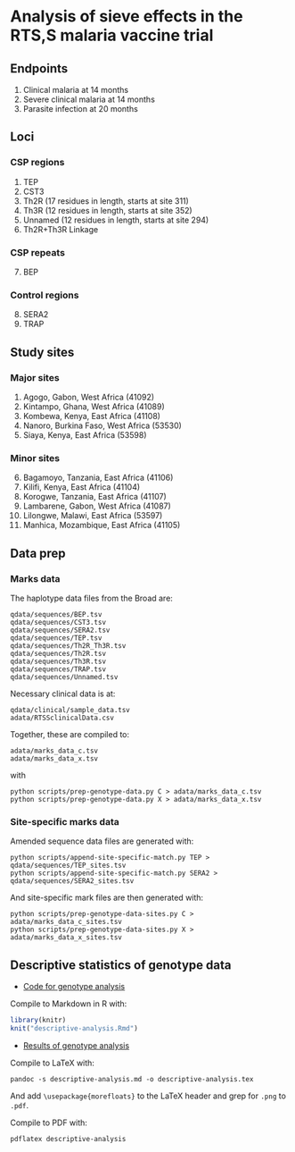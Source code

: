 # Analysis of sieve effects in the RTS,S malaria vaccine trial

## Endpoints

1. Clinical malaria at 14 months
2. Severe clinical malaria at 14 months
3. Parasite infection at 20 months

## Loci

### CSP regions

1. TEP
2. CST3
3. Th2R (17 residues in length, starts at site 311)
4. Th3R (12 residues in length, starts at site 352)
5. Unnamed (12 residues in length, starts at site 294)
6. Th2R+Th3R Linkage

### CSP repeats

7. BEP

### Control regions

8. SERA2
9. TRAP

## Study sites

### Major sites

1. Agogo, Gabon, West Africa (41092)
2. Kintampo, Ghana, West Africa (41089)
3. Kombewa, Kenya, East Africa (41108)
4. Nanoro, Burkina Faso, West Africa (53530)
5. Siaya, Kenya, East Africa (53598)

### Minor sites

6. Bagamoyo, Tanzania, East Africa (41106)
7. Kilifi, Kenya, East Africa (41104)
8. Korogwe, Tanzania, East Africa (41107)
9. Lambarene, Gabon, West Africa (41087)
10. Lilongwe, Malawi, East Africa (53597)
11. Manhica, Mozambique, East Africa (41105)

## Data prep

### Marks data

The haplotype data files from the Broad are:

```
qdata/sequences/BEP.tsv
qdata/sequences/CST3.tsv
qdata/sequences/SERA2.tsv
qdata/sequences/TEP.tsv
qdata/sequences/Th2R_Th3R.tsv
qdata/sequences/Th2R.tsv
qdata/sequences/Th3R.tsv
qdata/sequences/TRAP.tsv
qdata/sequences/Unnamed.tsv
```

Necessary clinical data is at:

```
qdata/clinical/sample_data.tsv
adata/RTSSclinicalData.csv
```

Together, these are compiled to:

```
adata/marks_data_c.tsv
adata/marks_data_x.tsv
```

with

```
python scripts/prep-genotype-data.py C > adata/marks_data_c.tsv
python scripts/prep-genotype-data.py X > adata/marks_data_x.tsv
```

### Site-specific marks data

Amended sequence data files are generated with:

```
python scripts/append-site-specific-match.py TEP > qdata/sequences/TEP_sites.tsv
python scripts/append-site-specific-match.py SERA2 > qdata/sequences/SERA2_sites.tsv
```

And site-specific mark files are then generated with:

```
python scripts/prep-genotype-data-sites.py C > adata/marks_data_c_sites.tsv
python scripts/prep-genotype-data-sites.py X > adata/marks_data_x_sites.tsv
```


## Descriptive statistics of genotype data

* [Code for genotype analysis](descriptive-analysis/descriptive-analysis.Rmd)

Compile to Markdown in R with:

```r
library(knitr)
knit("descriptive-analysis.Rmd")
```

* [Results of genotype analysis](descriptive-analysis/descriptive-analysis.md)

Compile to LaTeX with:

```
pandoc -s descriptive-analysis.md -o descriptive-analysis.tex
```

And add `\usepackage{morefloats}` to the LaTeX header and grep for `.png` to `.pdf`.

Compile to PDF with:

```
pdflatex descriptive-analysis
```
